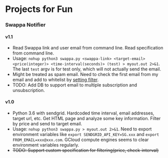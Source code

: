 # Projects for Fun
### Swappa Notifier
#### v1.1
 * Read Swappa link and user email from command line. Read specification from command line. 
 * Usage: `nohup python3 swappa.py <swappa-link> <target-email> <price(integer)> <time-interval(seconds)> (test) > myout.out 2>&1`. The last `test` argv is for test only, which will not actually send the email.
 * Might be treated as spam email. Need to check the first email from my email and add to whitelist by [setting filter](https://c-command.com/spamsieve/help/turning-off-the-gmail-s).
 * TODO: Add DB to support email to multiple subscription and unsubscription.
#### v1.0
 * Python 3.6 with sendgrid. Hardcoded time interval, email addresses, target url, etc. Get HTML page and analyze some key information. Filter by price and send to target email.
 * Usage: `nohup python3 swappa.py > myout.out 2>&1`. Need to export environment variables like `export SENDGRID_API_KEY=SG.xxx` and `export FROM_EMAIL=xxx@xxx.com`. GCloud compute engines seems to clear environment variables regularly.
 * ~~TODO: Support custom specification for filtering(price, check-interval)~~
